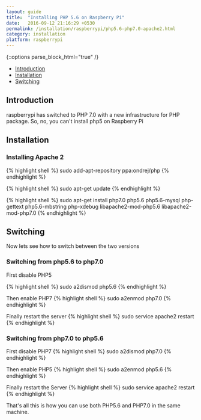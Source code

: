 ```yaml
---
layout: guide
title:  "Installing PHP 5.6 on Raspberry Pi"
date:   2016-09-12 21:16:29 +0530
permalink: /installation/raspberrypi/php5.6-php7.0-apache2.html
category: installation
platform: raspberrypi
---
```


{::options parse_block_html="true" /}

* [Introduction](#introduction)
* [Installation](#installation)
* [Switching](#switching)

<section class="wrapper">



## Introduction

raspberrypi has switched to PHP 7.0 with a new infrastructure for PHP package. So, no, you can't install php5 on Raspberry Pi


## Installation

### Installing Apache 2

{% highlight shell %}
sudo add-apt-repository ppa:ondrej/php
{% endhighlight %}

{% highlight shell %}
sudo apt-get update
{% endhighlight %}

{% highlight shell %}
sudo apt-get install php7.0 php5.6 php5.6-mysql php-gettext php5.6-mbstring php-xdebug libapache2-mod-php5.6 libapache2-mod-php7.0
{% endhighlight %}

## Switching

Now lets see how to switch between the two versions

### Switching from php5.6 to php7.0

First disable PHP5

{% highlight shell %}
sudo a2dismod php5.6
{% endhighlight %}

Then enable PHP7
{% highlight shell %}
sudo a2enmod php7.0
{% endhighlight %}

Finally restart the server
{% highlight shell %}
sudo service apache2 restart
{% endhighlight %}



### Switching from php7.0 to php5.6

First disable PHP7
{% highlight shell %}
sudo a2dismod php7.0
{% endhighlight %}

Then enable PHP5
{% highlight shell %}
sudo a2enmod php5.6
{% endhighlight %}

Finally restart the Server
{% highlight shell %}
sudo service apache2 restart
{% endhighlight %}

That's all this is how you can use both PHP5.6 and PHP7.0 in the same machine.

</section>
